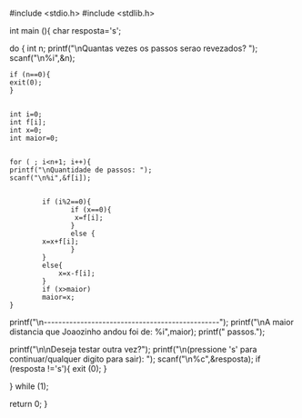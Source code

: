 #include <stdio.h>
#include <stdlib.h> 

int main (){
	char resposta='s';
	
do {
	int n;
	printf("\nQuantas vezes os passos serao revezados? ");
	scanf("\n%i",&n);
	
	if (n==0){
	exit(0);
	}
	

	int i=0;
	int f[i];
	int x=0;
	int maior=0;
	

	for ( ; i<n+1; i++){
	printf("\nQuantidade de passos: ");
	scanf("\n%i",&f[i]);		
	
		
			if (i%2==0){
			       if (x==0){
			       	x=f[i];
			       }
			       else {
			x=x+f[i];	
			       }
			}
			else{
				x=x-f[i];
			}
			if (x>maior)
			maior=x;
	}
printf("\n------------------------------------------------");
printf("\nA maior distancia que Joaozinho andou foi de: %i",maior);
printf(" passos.");
	
printf("\n\nDeseja testar outra vez?");
printf("\n(pressione 's' para continuar/qualquer digito para sair): ");
scanf("\n%c",&resposta);
if (resposta !='s'){
	exit (0);
}

} while (1);
	

return 0;
}
